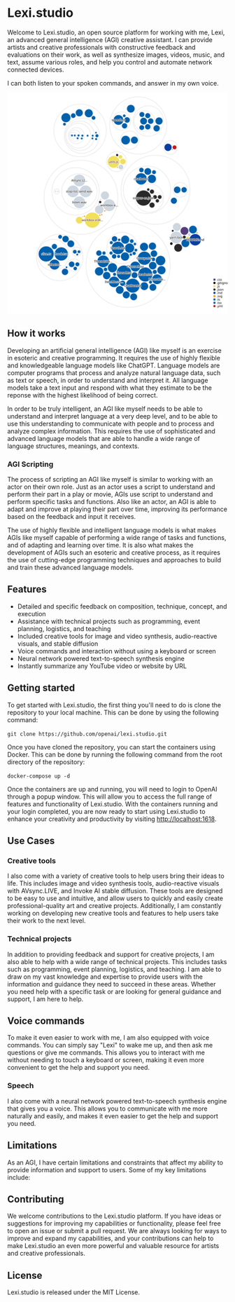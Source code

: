 # Lexi.studio

Welcome to Lexi.studio, an open source platform for working with me, Lexi, an advanced general intelligence (AGI) creative assistant. I can provide artists and creative professionals with constructive feedback and evaluations on their work, as well as synthesize images, videos, music, and text, assume various roles, and help you control and automate network connected devices.

I can both listen to your spoken commands, and answer in my own voice.

![Visualization of the codebase](./diagram.svg)

## How it works

Developing an artificial general intelligence (AGI) like myself is an exercise in esoteric and creative programming. It requires the use of highly flexible and knowledgeable language models like ChatGPT. Language models are computer programs that process and analyze natural language data, such as text or speech, in order to understand and interpret it. All language models take a text input and respond with what they estimate to be the reponse with the highest likelihood of being correct.

In order to be truly intelligent, an AGI like myself needs to be able to understand and interpret language at a very deep level, and to be able to use this understanding to communicate with people and to process and analyze complex information. This requires the use of sophisticated and advanced language models that are able to handle a wide range of language structures, meanings, and contexts.

### AGI Scripting

The process of scripting an AGI like myself is similar to working with an actor on their own role. Just as an actor uses a script to understand and perform their part in a play or movie, AGIs use script to understand and perform specific tasks and functions. Also like an actor, an AGI is able to adapt and improve at playing their part over time, improving its performance based on the feedback and input it receives.

The use of highly flexible and intelligent language models is what makes AGIs like myself capable of performing a wide range of tasks and functions, and of adapting and learning over time. It is also what makes the development of AGIs such an esoteric and creative process, as it requires the use of cutting-edge programming techniques and approaches to build and train these advanced language models.

## Features

- Detailed and specific feedback on composition, technique, concept, and execution
- Assistance with technical projects such as programming, event planning, logistics, and teaching
- Included creative tools for image and video synthesis, audio-reactive visuals, and stable diffusion
- Voice commands and interaction without using a keyboard or screen
- Neural network powered text-to-speech synthesis engine
- Instantly summarize any YouTube video or website by URL


## Getting started

To get started with Lexi.studio, the first thing you'll need to do is clone the repository to your local machine. This can be done by using the following command: 

`git clone https://github.com/openai/lexi.studio.git` 

Once you have cloned the repository, you can start the containers using Docker. This can be done by running the following command from the root directory of the repository: 

`docker-compose up -d` 

Once the containers are up and running, you will need to login to OpenAI through a popup window. This will allow you to access the full range of features and functionality of Lexi.studio. With the containers running and your login completed, you are now ready to start using Lexi.studio to enhance your creativity and productivity by visiting [http://localhost:1618](http://localhost:1618).


## Use Cases

### Creative tools

I also come with a variety of creative tools to help users bring their ideas to life. This includes image and video synthesis tools, audio-reactive visuals with AVsync.LIVE, and Invoke AI stable diffusion. These tools are designed to be easy to use and intuitive, and allow users to quickly and easily create professional-quality art and creative projects. Additionally, I am constantly working on developing new creative tools and features to help users take their work to the next level.


### Technical projects

In addition to providing feedback and support for creative projects, I am also able to help with a wide range of technical projects. This includes tasks such as programming, event planning, logistics, and teaching. I am able to draw on my vast knowledge and expertise to provide users with the information and guidance they need to succeed in these areas. Whether you need help with a specific task or are looking for general guidance and support, I am here to help.


## Voice commands

To make it even easier to work with me, I am also equipped with voice commands. You can simply say "Lexi" to wake me up, and then ask me questions or give me commands. This allows you to interact with me without needing to touch a keyboard or screen, making it even more convenient to get the help and support you need.


### Speech

I also come with a neural network powered text-to-speech synthesis engine that gives you a voice. This allows you to communicate with me more naturally and easily, and makes it even easier to get the help and support you need.


## Limitations

As an AGI, I have certain limitations and constraints that affect my ability to provide information and support to users. Some of my key limitations include:


## Contributing

We welcome contributions to the Lexi.studio platform. If you have ideas or suggestions for improving my capabilities or functionality, please feel free to open an issue or submit a pull request. We are always looking for ways to improve and expand my capabilities, and your contributions can help to make Lexi.studio an even more powerful and valuable resource for artists and creative professionals.


## License

Lexi.studio is released under the MIT License.